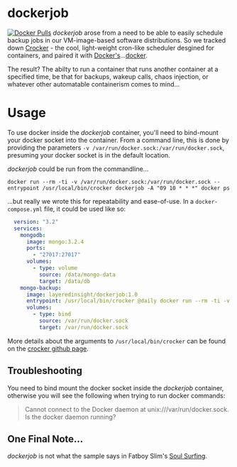 # dockerjob
[![Docker Pulls](https://img.shields.io/docker/pulls/layeredinsight/dockerjob.svg?style=plastic)](https://hub.docker.com/r/layeredinsight/dockerjob/)
*dockerjob* arose from a need to be able to easily schedule backup
jobs in our VM-image-based software distributions. So we tracked down [Crocker](https://github.com/APNIC-net/crocker/) - the cool, light-weight cron-like scheduler desgined for containers, and paired it with [Docker's](https://docker.com)...[docker](https://hub.docker.com/_/docker/).

The result? The abilty to run a container that runs another container at a specified time, be that for backups, wakeup calls, chaos injection, or whatever other automatable containerism comes to mind...

# Usage
To use docker inside the *dockerjob* container, you'll need to bind-mount your docker socket into the container. From a command line, this is done by providing the parameters `-v /var/run/docker.sock:/var/run/docker.sock`, presuming your docker socket is in the default location.

*dockerjob* could be run from the commandline...
```
docker run --rm -ti -v /var/run/docker.sock:/var/run/docker.sock --entrypoint /usr/local/bin/crocker dockerjob -A "09 10 * * *" docker ps
```

...but really we wrote this for repeatability and ease-of-use. In a `docker-compose.yml` file, it could be used like so:

```yaml
  version: "3.2"
  services:
    mongodb:
      image: mongo:3.2.4
      ports:
        - "27017:27017"
      volumes:
        - type: volume
          source: /data/mongo-data
          target: /data/db
    mongo-backup:
      image: layeredinsight/dockerjob:1.0
      entrypoint: /usr/local/bin/crocker @daily docker run --rm -ti -v /data/mongo-backups:/data/backups mongo:3.2.4 mongodump --gzip -o /data/backups/`date +%Y%m%d` --host=mongodb
      volumes:
        - type: bind
          source: /var/run/docker.sock
          target: /var/run/docker.sock
```

More details about the arguments to `/usr/local/bin/crocker` can be found on the [crocker github page](https://github.com/APNIC-net/crocker/).

## Troubleshooting
You need to bind mount the docker socket inside the *dockerjob* container, otherwise you will see the following when trying to run docker commands:

> Cannot connect to the Docker daemon at unix:///var/run/docker.sock. Is the docker daemon running?

## One Final Note...
*dockerjob* is not what the sample says in Fatboy Slim's [Soul Surfing](https://www.youtube.com/watch?v=cEkWjE6ez00).
